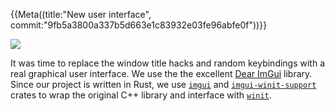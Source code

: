 {{Meta((title:"New user interface", commit:"9fb5a3800a337b5d663e1c83932e03fe96abfe0f"))}}

![](title.apng)

It was time to replace the window title hacks and random keybindings with a real
graphical user interface. We use the the excellent [Dear ImGui][imgui-github]
library. Since our project is written in Rust, we use [`imgui`][imgui-crate] and
[`imgui-winit-support`][imgui-winit-support-crate] crates to wrap the original
C++ library and interface with [`winit`][winit-crate].

[imgui-github]: https://github.com/ocornut/imgui
[imgui-crate]: https://crates.io/crates/imgui
[imgui-winit-support-crate]: https://crates.io/crates/imgui-winit-support
[winit-crate]: https://crates.io/crates/winit
